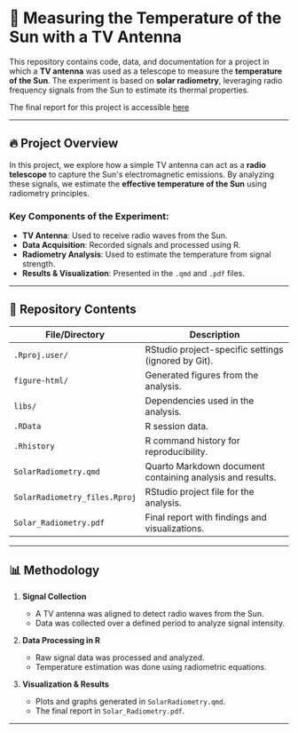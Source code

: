 # 📡 Measuring the Temperature of the Sun with a TV Antenna

This repository contains code, data, and documentation for a project in which a **TV antenna** was used as a telescope to measure the **temperature of the Sun**. The experiment is based on **solar radiometry**, leveraging radio frequency signals from the Sun to estimate its thermal properties.

The final report for this project is accessible [here](Solar_Radiometry.pdf)

---

## 🔥 Project Overview

In this project, we explore how a simple TV antenna can act as a **radio telescope** to capture the Sun's electromagnetic emissions. By analyzing these signals, we estimate the **effective temperature of the Sun** using radiometry principles.

### **Key Components of the Experiment:**
- **TV Antenna**: Used to receive radio waves from the Sun.
- **Data Acquisition**: Recorded signals and processed using R.
- **Radiometry Analysis**: Used to estimate the temperature from signal strength.
- **Results & Visualization**: Presented in the `.qmd` and `.pdf` files.

---

## 📂 Repository Contents

| File/Directory               | Description |
|------------------------------|------------|
| `.Rproj.user/`               | RStudio project-specific settings (ignored by Git). |
| `figure-html/`               | Generated figures from the analysis. |
| `libs/`                      | Dependencies used in the analysis. |
| `.RData`                     | R session data. |
| `.Rhistory`                  | R command history for reproducibility. |
| `SolarRadiometry.qmd`        | Quarto Markdown document containing analysis and results. |
| `SolarRadiometry_files.Rproj`| RStudio project file for the analysis. |
| `Solar_Radiometry.pdf`       | Final report with findings and visualizations. |

---

## 📊 Methodology

1. **Signal Collection**  
   - A TV antenna was aligned to detect radio waves from the Sun.
   - Data was collected over a defined period to analyze signal intensity.

2. **Data Processing in R**  
   - Raw signal data was processed and analyzed.
   - Temperature estimation was done using radiometric equations.

3. **Visualization & Results**  
   - Plots and graphs generated in `SolarRadiometry.qmd`.
   - The final report in `Solar_Radiometry.pdf`.

---


